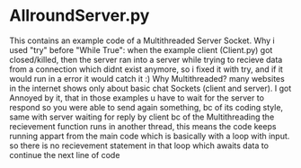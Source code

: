 # AllroundServer.py
This contains an example code of a Multithreaded Server Socket.
Why i used "try" before "While True":
  when the example client (Client.py) got closed/killed, then the server ran into a server while trying to recieve data from a connection which didnt exist anymore, so i fixed it with try, and if it would run in a error it would catch it :)
Why Multithreaded?
  many websites in the internet shows only about basic chat Sockets (client and server).
  I got Annoyed by it, that in those examples u have to wait for the server to respond so you were able to send again something, bc of its coding style, same with server waiting for reply by client
  bc of the Multithreading the recievement function runs in another thread, this means the code keeps running appart from the main code which is basically with a loop with input. so there is no recievement statement in that loop which awaits data to continue the next line of code

